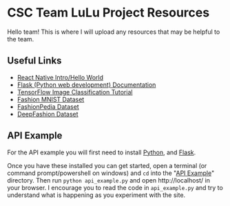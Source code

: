 # CSC Team LuLu Project Resources

Hello team! This is where I will upload any resources that may be helpful to the team. 
## Useful Links

+ [React Native Intro/Hello World](https://reactnative.dev/docs/tutorial)
+ [Flask (Python web development) Documentation](https://flask.palletsprojects.com/en/2.2.x/)
+ [TensorFlow Image Classification Tutorial](https://www.tensorflow.org/tutorials/images/classification)
+ [Fashion MNIST Dataset](https://www.kaggle.com/datasets/zalando-research/fashionmnist)
+ [FashionPedia Dataset](https://fashionpedia.github.io/home/)
+ [DeepFashion Dataset](http://mmlab.ie.cuhk.edu.hk/projects/DeepFashion.html)

## API Example

For the API example you will first need to install [Python](https://www.python.org/downloads/), and [Flask](https://flask.palletsprojects.com/en/2.2.x/installation/#install-flask).

Once you have these installed you can get started, open a terminal (or command prompt/powershell on windows) and `cd` into the "[API Example](/API%20Example)" directory. Then run `python api_example.py` and open http://localhost/ in your browser. I encourage you to read the code in `api_example.py` and try to understand what is happening as you experiment with the site.
